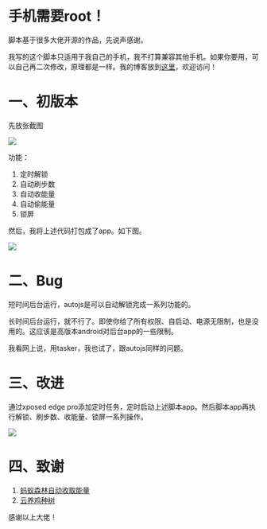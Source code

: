 # 手机需要root！

脚本基于很多大佬开源的作品，先说声感谢。


我写的这个脚本只适用于我自己的手机，我不打算兼容其他手机。如果你要用，可以自己再二次修改，原理都是一样。我的博客放到[这里](https://meethigher.top/blog/2020/auto-antforest)，欢迎访问！

# 一、初版本

先放张截图

<img src="https://meethigher.top/blog/2020/auto-antforest/1.png">

功能：

1. 定时解锁
2. 自动刷步数
3. 自动收能量
4. 自动偷能量
5. 锁屏

然后，我将上述代码打包成了app。如下图。

<img src="https://meethigher.top/blog/2020/auto-antforest/2.png">

# 二、Bug

短时间后台运行，autojs是可以自动解锁完成一系列功能的。

长时间后台运行，就不行了。即使你给了所有权限、自启动、电源无限制，也是没用的。这应该是高版本android对后台app的一些限制。

我看网上说，用tasker，我也试了，跟autojs同样的问题。

# 三、改进

通过xposed edge pro添加定时任务，定时启动上述脚本app。然后脚本app再执行解锁、刷步数、收能量、锁屏一系列操作。

<img src="https://meethigher.top/blog/2020/auto-antforest/3.png">

# 四、致谢

1. [蚂蚁森林自动收取能量](https://github.com/kwu130/Alipay)
2. [云养鸡种树](https://www.52pojie.cn/thread-1105058-1-1.html)

感谢以上大佬！